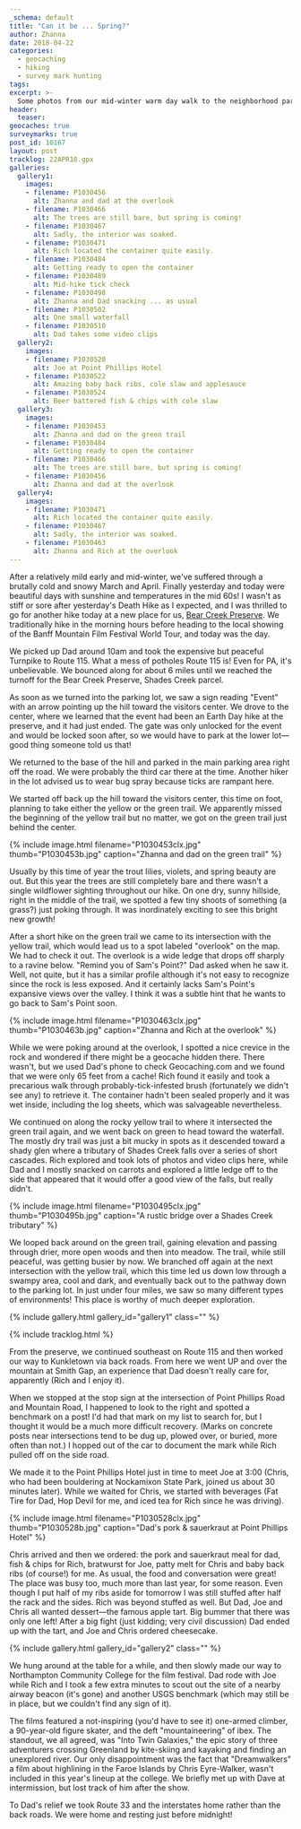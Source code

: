 ```yaml
---
_schema: default
title: "Can it be ... Spring?"
author: Zhanna
date: 2018-04-22
categories:
  - geocaching
  - hiking
  - survey mark hunting
tags:
excerpt: >-
  Some photos from our mid-winter warm day walk to the neighborhood park
header:
  teaser:
geocaches: true
surveymarks: true
post_id: 10167
layout: post
tracklog: 22APR18.gpx
galleries:
  gallery1:
    images:
    - filename: P1030456
      alt: Zhanna and dad at the overlook
    - filename: P1030466
      alt: The trees are still bare, but spring is coming!
    - filename: P1030467
      alt: Sadly, the interior was soaked.
    - filename: P1030471
      alt: Rich located the container quite easily.
    - filename: P1030484
      alt: Getting ready to open the container
    - filename: P1030489
      alt: Mid-hike tick check
    - filename: P1030498
      alt: Zhanna and Dad snacking ... as usual
    - filename: P1030502
      alt: One small waterfall
    - filename: P1030510
      alt: Dad takes some video clips
  gallery2:
    images:    
    - filename: P1030520
      alt: Joe at Point Phillips Hotel
    - filename: P1030522
      alt: Amazing baby back ribs, cole slaw and applesauce
    - filename: P1030524
      alt: Beer battered fish & chips with cole slaw   
  gallery3:
    images:    
    - filename: P1030453
      alt: Zhanna and dad on the green trail
    - filename: P1030484
      alt: Getting ready to open the container
    - filename: P1030466
      alt: The trees are still bare, but spring is coming! 
    - filename: P1030456
      alt: Zhanna and dad at the overlook    
  gallery4:
    images:    
    - filename: P1030471
      alt: Rich located the container quite easily.
    - filename: P1030467
      alt: Sadly, the interior was soaked.
    - filename: P1030463
      alt: Zhanna and Rich at the overlook                               
---
```


After a relatively mild early and mid-winter, we've suffered through a brutally cold and snowy March and April. Finally yesterday and today were beautiful days with sunshine and temperatures in the mid 60s! I wasn't as stiff or sore after yesterday's Death Hike as I expected, and I was thrilled to go for another hike today at a new place for us, [Bear Creek Preserve](https://natlands.org/bear-creek-preserve/). We traditionally hike in the morning hours before heading to the local showing of the Banff Mountain Film Festival World Tour, and today was the day.

We picked up Dad around 10am and took the expensive but peaceful Turnpike to Route 115. What a mess of potholes Route 115 is! Even for PA, it's unbelievable. We bounced along for about 6 miles until we reached the turnoff for the Bear Creek Preserve, Shades Creek parcel.

As soon as we turned into the parking lot, we saw a sign reading "Event" with an arrow pointing up the hill toward the visitors center. We drove to the center, where we learned that the event had been an Earth Day hike at the preserve, and it had just ended. The gate was only unlocked for the event and would be locked soon after, so we would have to park at the lower lot—good thing someone told us that! 

We returned to the base of the hill and parked in the main parking area right off the road. We were probably the third car there at the time. Another hiker in the lot advised us to wear bug spray because ticks are rampant here. 

We started off back up the hill toward the visitors center, this time on foot, planning to take either the yellow or the green trail. We apparently missed the beginning of the yellow trail but no matter, we got on the green trail just behind the center. 

{% include image.html filename="P1030453clx.jpg" thumb="P1030453b.jpg" caption="Zhanna and dad on the green trail" %}

Usually by this time of year the trout lilies, violets, and spring beauty are out. But this year the trees are still completely bare and there wasn't a single wildflower sighting throughout our hike. On one dry, sunny hillside, right in the middle of the trail, we spotted a few tiny shoots of something (a grass?) just poking through. It was inordinately exciting to see this bright new growth!

After a short hike on the green trail we came to its intersection with the yellow trail, which would lead us to a spot labeled "overlook" on the map. We had to check it out. The overlook is a wide ledge that drops off sharply to a ravine below. "Remind you of Sam's Point?" Dad asked when he saw it. Well, not quite, but it has a similar profile although it's not easy to recognize since the rock is less exposed. And it certainly lacks Sam's Point's expansive views over the valley. I think it was a subtle hint that he wants to go back to Sam's Point soon.

{% include image.html filename="P1030463clx.jpg" thumb="P1030463b.jpg" caption="Zhanna and Rich at the overlook" %}

While we were poking around at the overlook, I spotted a nice crevice in the rock and wondered if there might be a geocache hidden there. There wasn't, but we used Dad's phone to check Geocaching.com and we found that we were only 65 feet from a cache! Rich found it easily and took a precarious walk through probably-tick-infested brush (fortunately we didn't see any) to retrieve it. The container hadn't been sealed properly and it was wet inside, including the log sheets, which was salvageable nevertheless. 

We continued on along the rocky yellow trail to where it intersected the green trail again, and we went back on green to head toward the waterfall. The mostly dry trail was just a bit mucky in spots as it descended toward a shady glen where a tributary of Shades Creek falls over a series of short cascades. Rich explored and took lots of photos and video clips here, while Dad and I mostly snacked on carrots and explored a little ledge off to the side that appeared that it would offer a good view of the falls, but really didn't.

{% include image.html filename="P1030495clx.jpg" thumb="P1030495b.jpg" caption="A rustic bridge over a Shades Creek tributary" %}

We looped back around on the green trail, gaining elevation and passing through drier, more open woods and then into meadow. The trail, while still peaceful, was getting busier by now. <!-- Remember people passing us who asked if we had seen a woman with a 3-legged dog. She had dropped her phone and they had it. Dad saw her back at the parking lot.--> We branched off again at the next intersection with the yellow trail, which this time led us down low through a swampy area, cool and dark, and eventually back out to the pathway down to the parking lot. In just under four miles, we saw so many different types of environments! This place is worthy of much deeper exploration.

{% include gallery.html gallery_id="gallery1" class="" %}

{% include tracklog.html %}

From the preserve, we continued southeast on Route 115 and then worked our way to Kunkletown via back roads. From here we went UP and over the mountain at Smith Gap, an experience that Dad doesn't really care for, apparently (Rich and I enjoy it). 

When we stopped at the stop sign at the intersection of Point Phillips Road and Mountain Road, I happened to look to the right and spotted a benchmark on a post! I'd had that mark on my list to search for, but I thought it would be a much more difficult recovery. (Marks on concrete posts near intersections tend to be dug up, plowed over, or buried, more often than not.) I hopped out of the car to document the mark while Rich pulled off on the side road. 

We made it to the Point Phillips Hotel just in time to meet Joe at 3:00 (Chris, who had been bouldering at Nockamixon State Park, joined us about 30 minutes later). While we waited for Chris, we started with beverages (Fat Tire for Dad, Hop Devil for me, and iced tea for Rich since he was driving). 

{% include image.html filename="P1030528clx.jpg" thumb="P1030528b.jpg" caption="Dad's pork & sauerkraut at Point Phillips Hotel" %} 

Chris arrived and then we ordered: the pork and sauerkraut meal for dad, fish & chips for Rich, bratwurst for Joe, patty melt for Chris and baby back ribs (of course!) for me. As usual, the food and conversation were great! The place was busy too, much more than last year, for some reason. Even though I put half of my ribs aside for tomorrow I was still stuffed after half the rack and the sides. Rich was beyond stuffed as well.  But Dad, Joe and Chris all wanted dessert—the famous apple tart. Big bummer that there was only one left!  After a big fight (just kidding; very civil discussion) Dad ended up with the tart, and Joe and Chris ordered cheesecake.

{% include gallery.html gallery_id="gallery2" class="" %}

We hung around at the table for a while, and then slowly made our way to Northampton Community College for the film festival. Dad rode with Joe while Rich and I took a few extra minutes to scout out the site of a nearby airway beacon (it's gone) and another USGS benchmark (which may still be in place, but we couldn't find any sign of it).

The films featured a not-inspiring (you'd have to see it) one-armed climber, a 90-year-old figure skater, and the deft "mountaineering" of ibex. The standout, we all agreed, was "Into Twin Galaxies," the epic story of three adventurers crossing Greenland by kite-skiing and kayaking and finding an unexplored river. Our only disappointment was the fact that "Dreamwalkers" a film about highlining in the Faroe Islands by Chris Eyre-Walker, wasn't included in this year's lineup at the college. We briefly met up with Dave at intermission, but lost track of him after the show. 

To Dad's relief we took Route 33 and the interstates home rather than the back roads. We were home and resting just before midnight!
